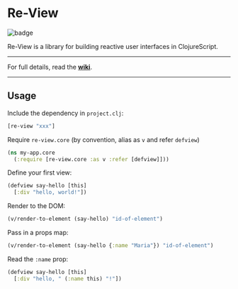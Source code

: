 # Re-View

![badge](https://img.shields.io/clojars/v/re-view.svg)

Re-View is a library for building reactive user interfaces in ClojureScript.

----

For full details, read the **[wiki](https://mhuebert.github.io/re-view)**.

----

## Usage

Include the dependency in `project.clj`:

```clj
[re-view "xxx"]
```

Require `re-view.core` (by convention, alias as `v` and refer `defview`)

```clj
(ns my-app.core 
  (:require [re-view.core :as v :refer [defview]]))
```

Define your first view:

```clj
(defview say-hello [this] 
  [:div "hello, world!"])
```

Render to the DOM:

```clj
(v/render-to-element (say-hello) "id-of-element")
```

Pass in a props map:

```clj
(v/render-to-element (say-hello {:name "Maria"}) "id-of-element")
```

Read the `:name` prop:

```clj
(defview say-hello [this] 
  [:div "hello, " (:name this) "!"])
```